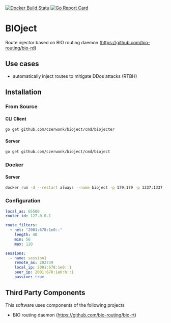 [![Docker Build Statu](https://img.shields.io/docker/build/czerwonk/bioject.svg)](https://hub.docker.com/r/czerwonk/bioject/builds)
[![Go Report Card](https://goreportcard.com/badge/github.com/czerwonk/bioject)](https://goreportcard.com/report/github.com/czerwonk/bioject)

# BIOject
Route injector based on BIO routing daemon (https://github.com/bio-routing/bio-rd)

## Use cases
* automatically inject routes to mitigate DDos attacks (RTBH)

## Installation

### From Source

#### CLI Client
```bash
go get github.com/czerwonk/bioject/cmd/biojecter
```

#### Server
```bash
go get github.com/czerwonk/bioject/cmd/bioject
```

### Docker

#### Server
```bash
docker run -d --restart always --name bioject -p 179:179 -p 1337:1337 -p 6500:6500 -v /etc/bioject:/config czerwonk/bioject
```

### Configuration
```yaml
local_as: 65500
router_id: 127.0.0.1

route_filters:
  - net: "2001:678:1e0::"
    length: 48
    min: 56
    max: 128

sessions:
  - name: session1
    remote_as: 202739
    local_ip: 2001:678:1e0::1
    peer_ip: 2001:678:1e0:b::1
    passive: true
```

## Third Party Components
This software uses components of the following projects
* BIO routing daemon (https://github.com/bio-routing/bio-rt)
